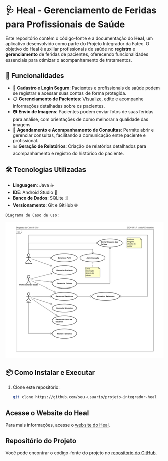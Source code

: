 # 🩺 Heal - Gerenciamento de Feridas para Profissionais de Saúde

Este repositório contém o código-fonte e a documentação do **Heal**, um aplicativo desenvolvido como parte do Projeto Integrador da Fatec. O objetivo do Heal é auxiliar profissionais de saúde no **registro** e **gerenciamento** de feridas de pacientes, oferecendo funcionalidades essenciais para otimizar o acompanhamento de tratamentos.

## 🚀 Funcionalidades

- 🔐 **Cadastro e Login Seguro**: Pacientes e profissionais de saúde podem se registrar e acessar suas contas de forma protegida.
- 📋 **Gerenciamento de Pacientes**: Visualize, edite e acompanhe informações detalhadas sobre os pacientes.
- 📷 **Envio de Imagens**: Pacientes podem enviar fotos de suas feridas para análise, com orientações de como melhorar a qualidade das imagens.
- 📅 **Agendamento e Acompanhamento de Consultas**: Permite abrir e gerenciar consultas, facilitando a comunicação entre paciente e profissional.
- 📊 **Geração de Relatórios**: Criação de relatórios detalhados para acompanhamento e registro do histórico do paciente.

## 🛠️ Tecnologias Utilizadas

- **Linguagem**: Java ☕
- **IDE**: Android Studio 📱
- **Banco de Dados**: SQLite 🗄️
- **Versionamento**: Git e GitHub 🌐

```
Diagrama de Caso de uso:
```
<p align="center">
  <img width="1600"  src="src/assets/readme/diagramacasodeuso.png">
</p>


## 📦 Como Instalar e Executar

1. Clone este repositório:
   ```bash
   git clone https://github.com/seu-usuario/projeto-integrador-heal


## Acesse o Website do Heal

Para mais informações, acesse o [website do Heal](https://pedrotescaro.github.io/landing-page-heal).

## Repositório do Projeto

Você pode encontrar o código-fonte do projeto no [repositório do GitHub](https://github.com/pedrotescaro/landing-page-heal).

